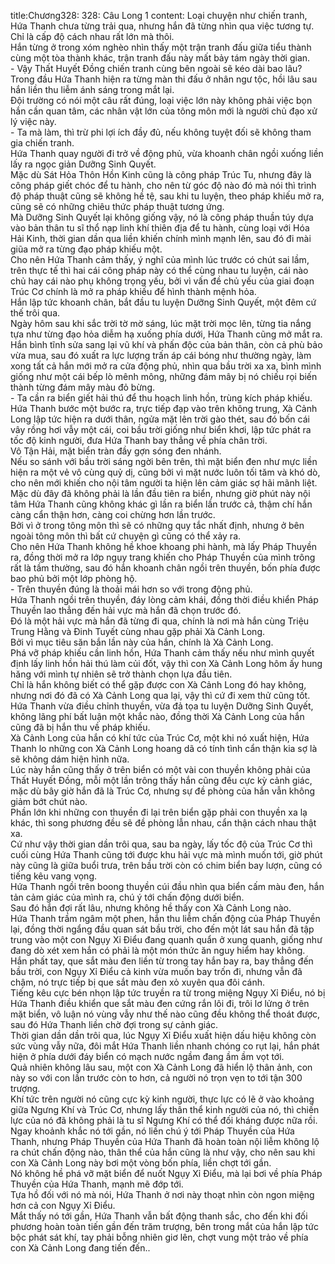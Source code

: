title:Chương328: 328: Câu Long 1
content:
Loại chuyện như chiến tranh, Hứa Thanh chưa từng trải qua, nhưng hắn đã từng nhìn qua việc tương tự.<br>Chỉ là cấp độ cách nhau rất lớn mà thôi.<br>Hắn từng ở trong xóm nghèo nhìn thấy một trận tranh đấu giữa tiểu thành cùng một tòa thành khác, trận tranh đấu này mất bảy tám ngày thời gian.<br>- Vậy Thất Huyết Đồng chiến tranh cùng bên ngoài sẽ kéo dài bao lâu?<br>Trong đầu Hứa Thanh hiện ra từng màn thi đấu ở nhân ngư tộc, hồi lâu sau hắn liền thu liễm ánh sáng trong mắt lại.<br>Đội trường có nói một câu rất đúng, loại việc lớn này không phải việc bọn hắn cần quan tâm, các nhân vật lớn của tông môn mới là người chủ đạo xử lý việc này.<br>- Ta mà làm, thì trừ phi lợi ích đầy đủ, nếu không tuyệt đối sẽ không tham gia chiến tranh.<br>Hứa Thanh quay người đi trở về động phủ, vừa khoanh chân ngồi xuống liền lấy ra ngọc giản Dưỡng Sinh Quyết.<br>Mặc dù Sát Hỏa Thôn Hồn Kinh cũng là công pháp Trúc Tu, nhưng đây là công pháp giết chóc để tu hành, cho nên từ góc độ nào đó mà nói thì trình độ pháp thuật cũng sẽ không hề tệ, sau khi tu luyện, theo pháp khiếu mở ra, cũng sẽ có những chiêu thức pháp thuật tương ứng.<br>Mà Dưỡng Sinh Quyết lại không giống vậy, nó là công pháp thuần túy dựa vào bản thân tu sĩ thổ nạp linh khí thiên địa để tu hành, cùng loại với Hóa Hải Kinh, thời gian dần qua liền khiến chính mình mạnh lên, sau đó đi mài giũa mở ra từng đạo pháp khiếu một.<br>Cho nên Hứa Thanh cảm thấy, ý nghĩ của mình lúc trước có chút sai lầm, trên thực tế thì hai cái công pháp này có thể cùng nhau tu luyện, cái nào chủ hay cái nào phụ không trọng yếu, bởi vì vấn đề chủ yếu của giai đoạn Trúc Cơ chính là mở ra pháp khiếu để hình thành mệnh hỏa.<br>Hắn lập tức khoanh chân, bắt đầu tu luyện Dưỡng Sinh Quyết, một đêm cứ thế trôi qua.<br>Ngày hôm sau khi sắc trời tờ mờ sáng, lúc mặt trời mọc lên, từng tia nắng tựa như từng đạo hỏa diễm hạ xuống phía dưới, Hứa Thanh cũng mở mắt ra.<br>Hắn bình tĩnh sửa sang lại vũ khí và phấn độc của bản thân, còn cả phù bảo vừa mua, sau đó xuất ra lực lượng trấn áp cái bóng như thường ngày, làm xong tất cả hắn mới mở ra cửa động phủ, nhìn qua bầu trời xa xa, bình mình giống như một cái bếp lò mênh mông, những đám mây bị nó chiếu rọi biến thành từng đám mây màu đỏ bừng.<br>- Ta cần ra biển giết hải thú để thu hoạch linh hồn, trùng kích pháp khiếu.<br>Hứa Thanh bước một bước ra, trực tiếp đạp vào trên không trung, Xà Cảnh Long lập tức hiện ra dưới thân, ngửa mặt lên trời gào thét, sau đó bốn cái vây rồng hơi vẫy một cái, coi bầu trời giống như biển khơi, lập tức phát ra tốc độ kinh người, đưa Hứa Thanh bay thẳng về phía chân trời.<br>Vô Tận Hải, mặt biển tràn đầy gợn sóng đen nhánh.<br>Nếu so sánh với bầu trời sáng ngời bên trên, thì mặt biển đen như mực liền hiện ra một vẻ vô cùng quỷ dị, cũng bởi vì mặt nước luôn tối tăm và khó dò, cho nên mới khiến cho nội tâm người ta hiện lên cảm giác sợ hãi mãnh liệt.<br>Mặc dù đây đã không phải là lần đầu tiên ra biển, nhưng giờ phút này nội tâm Hứa Thanh cũng không khác gì lần ra biển lần trước cả, thậm chí hắn càng cẩn thận hơn, càng coi chừng hơn lần trước.<br>Bởi vì ở trong tông môn thì sẽ có những quy tắc nhất định, nhưng ở bên ngoài tông môn thì bất cứ chuyện gì cũng có thể xảy ra.<br>Cho nên Hứa Thanh không hề khoe khoang phi hành, mà lấy Pháp Thuyền ra, đồng thời mở ra lớp ngụy trang khiến cho Pháp Thuyền của mình trông rất là tầm thường, sau đó hắn khoanh chân ngồi trên thuyền, bốn phía được bao phủ bởi một lớp phòng hộ.<br>- Trên thuyền đúng là thoải mái hơn so với trong động phủ.<br>Hứa Thanh ngồi trên thuyền, đáy lòng cảm khái, đồng thời điều khiển Pháp Thuyền lao thẳng đến hải vực mà hắn đã chọn trước đó.<br>Đó là một hải vực mà hắn đã từng đi qua, chính là nơi mà hắn cùng Triệu Trung Hằng và Đinh Tuyết cùng nhau gặp phải Xà Cảnh Long.<br>Bởi vì mục tiêu săn bắn lần này của hắn, chính là Xà Cảnh Long.<br>Phá vỡ pháp khiếu cần linh hồn, Hứa Thanh cảm thấy nếu như mình quyết định lấy linh hồn hải thú làm củi đốt, vậy thì con Xà Cảnh Long hôm ấy hung hăng với mình tự nhiên sẽ trở thành chọn lựa đầu tiên.<br>Chỉ là hắn không biết có thể gặp được con Xà Cảnh Long đó hay không, nhưng nơi đó đã có Xà Cảnh Long qua lại, vậy thì cứ đi xem thử cũng tốt.<br>Hứa Thanh vừa điều chỉnh thuyền, vừa đả tọa tu luyện Dưỡng Sinh Quyết, không lãng phí bất luận một khắc nào, đồng thời Xà Cảnh Long của hắn cũng đã bị hắn thu về pháp khiếu.<br>Xà Cảnh Long của hắn có khí tức của Trúc Cơ, một khi nó xuất hiện, Hứa Thanh lo những con Xà Cảnh Long hoang dã có tính tình cẩn thận kia sợ là sẽ không dám hiện hình nữa.<br>Lúc này hắn cũng thấy ở trên biển có một vài con thuyền không phải của Thất Huyết Đồng, mỗi một lần trông thấy hắn cũng đều cực kỳ cảnh giác, mặc dù bây giờ hắn đã là Trúc Cơ, nhưng sự đề phòng của hắn vẫn không giảm bớt chút nào.<br>Phần lớn khi những con thuyền đi lại trên biển gặp phải con thuyền xa lạ khác, thì song phương đều sẽ đề phòng lẫn nhau, cẩn thận cách nhau thật xa.<br>Cứ như vậy thời gian dần trôi qua, sau ba ngày, lấy tốc độ của Trúc Cơ thì cuối cùng Hứa Thanh cũng tới được khu hải vực mà mình muốn tới, giờ phút này cũng là giữa buổi trưa, trên bầu trời còn có chim biển bay lượn, cũng có tiếng kêu vang vọng.<br>Hứa Thanh ngồi trên boong thuyền cúi đầu nhìn qua biển cấm màu đen, hắn tản cảm giác của mình ra, chú ý tới chấn động dưới biển.<br>Sau đó hắn đợi rất lâu, nhưng không hề thấy con Xà Cảnh Long nào.<br>Hứa Thanh trầm ngâm một phen, hắn thu liễm chấn động của Pháp Thuyền lại, đồng thời ngẩng đầu quan sát bầu trời, cho đến một lát sau hắn đã tập trung vào một con Ngụy Xỉ Điểu đang quanh quẩn ở xung quanh, giống như đang dò xét xem hắn có phải là một món thức ăn nguy hiểm hay không.<br>Hắn phất tay, que sắt màu đen liền từ trong tay hắn bay ra, bay thẳng đến bầu trời, con Ngụy Xỉ Điểu cả kinh vừa muốn bay trốn đi, nhưng vẫn đã chậm, nó trực tiếp bị que sắt màu đen xỏ xuyên qua đôi cánh.<br>Tiếng kêu cực bén nhọn lập tức truyền ra từ trong miệng Ngụy Xỉ Điểu, nó bị Hứa Thanh điều khiển que sắt màu đen cứng rắn lôi đi, trôi lơ lửng ở trên mặt biển, vô luận nó vùng vẫy như thế nào cũng đều không thể thoát được, sau đó Hứa Thanh liền chờ đợi trong sự cảnh giác.<br>Thời gian dần dần trôi qua, lúc Ngụy Xỉ Điểu xuất hiện dấu hiệu không còn sức vùng vẫy nữa, đôi mắt Hứa Thanh liền nhanh chóng co rụt lại, hắn phát hiện ở phía dưới đáy biển có mạch nước ngầm đang ầm ầm vọt tới.<br>Quả nhiên không lâu sau, một con Xà Cảnh Long đã hiển lộ thân ảnh, con này so với con lần trước còn to hơn, cả người nó trọn vẹn to tới tận 300 trượng.<br>Khí tức trên người nó cũng cực kỳ kinh người, thực lực có lẽ ở vào khoảng giữa Ngưng Khí và Trúc Cơ, nhưng lấy thân thể kinh người của nó, thì chiến lực của nó đã không phải là tu sĩ Ngưng Khí có thể đối kháng được nữa rồi.<br>Ngay khoảnh khắc nó tới gần, nó liền chú ý tới Pháp Thuyền của Hứa Thanh, nhưng Pháp Thuyền của Hứa Thanh đã hoàn toàn nội liễm không lộ ra chút chấn động nào, thân thể của hắn cũng là như vậy, cho nên sau khi con Xà Cảnh Long này bơi một vòng bốn phía, liền chợt tới gần.<br>Nó không hề phá vỡ mặt biển để nuốt Ngụy Xỉ Điểu, mà lại bơi về phía Pháp Thuyền của Hứa Thanh, mạnh mẽ đớp tới.<br>Tựa hồ đối với nó mà nói, Hứa Thanh ở nơi này thoạt nhìn còn ngon miệng hơn cả con Ngụy Xỉ Điểu.<br>Mắt thấy nó tới gần, Hứa Thanh vẫn bất động thanh sắc, cho đến khi đối phương hoàn toàn tiến gần đến trăm trượng, bên trong mắt của hắn lập tức bộc phát sát khí, tay phải bỗng nhiên giơ lên, chợt vung một trảo về phía con Xà Cảnh Long đang tiến đến..<br>